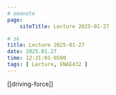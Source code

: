 ```yaml
---
# emanote
page:
    siteTitle: Lecture 2025-01-27

# zk
title: Lecture 2025-01-27
date: 2025.01.27
time: 12:31:01-0500
tags: [ Lecture, ENAE432 ]
---
```


[[driving-force]]
